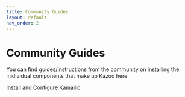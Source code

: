 ```yaml
---
title: Community Guides
layout: default
nav_order: 2
---
```


# Community Guides

You can find guides/instructions from the community on installing the inidividual components that make up Kazoo here.

[Install and Configure Kamailio](kamailio)